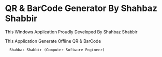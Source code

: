 # QR & BarCode Generator By Shahbaz Shabbir
This Windows Application Proudly Developed By Shahbaz Shabbir

This Application Generate Offline QR & BarCode


      Shahbaz Shabbir (Computer Software Engineer)
      

